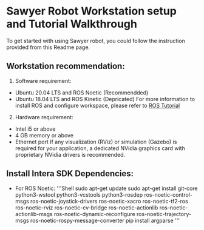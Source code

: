 # Sawyer Robot Workstation setup and Tutorial Walkthrough
To get started with using Sawyer robot, you could follow the instruction provided from this Readme page.  

## Workstation recommendation:
1. Software requirement:
* Ubuntu 20.04 LTS and ROS Noetic (Recommendded)
* Ubuntu 18.04 LTS and ROS Kinetic (Depricated)
For more information to install ROS and configure workspace, please refer to [ROS Tutorial](http://wiki.ros.org/ROS/Tutorials)

2. Hardware requirement:
* Intel i5 or above
* 4 GB memory or above
* Ethernet port
If any visualization (RViz) or simulation (Gazebo) is required for your application, a dedicated NVidia graphics card with proprietary NVidia drivers is recommended.

## Install Intera SDK Dependencies:
* For ROS Noetic:
'''Shell
sudo apt-get update 
sudo apt-get install git-core python3-wstool python3-vcstools python3-rosdep ros-noetic-control-msgs ros-noetic-joystick-drivers ros-noetic-xacro ros-noetic-tf2-ros ros-noetic-rviz ros-noetic-cv-bridge ros-noetic-actionlib ros-noetic-actionlib-msgs ros-noetic-dynamic-reconfigure ros-noetic-trajectory-msgs ros-noetic-rospy-message-converter 
pip install argparse 
'''



